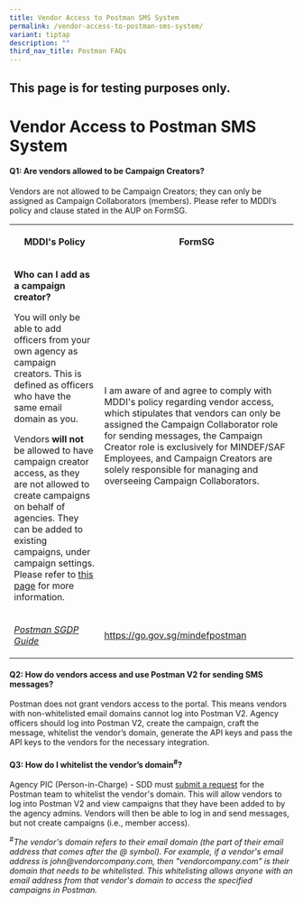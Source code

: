 ```yaml
---
title: Vendor Access to Postman SMS System
permalink: /vendor-access-to-postman-sms-system/
variant: tiptap
description: ""
third_nav_title: Postman FAQs
---
```

<h2>This page is for testing purposes only.</h2>
<h1><strong>Vendor Access to Postman SMS System</strong></h1>
<h4>Q1: Are vendors allowed to be Campaign Creators?</h4>
<p>Vendors are not allowed to be Campaign Creators; they can only be assigned
as Campaign Collaborators (members). Please refer to MDDI’s policy and
clause stated in the AUP on FormSG.</p>
<table style="minWidth: 50px">
<colgroup>
<col>
<col>
</colgroup>
<tbody>
<tr>
<th rowspan="1" colspan="1">
<p>MDDI's Policy</p>
</th>
<th rowspan="1" colspan="1">
<p>FormSG</p>
</th>
</tr>
<tr>
<td rowspan="1" colspan="1">
<p><strong>Who can I add as a campaign creator?</strong>
</p>
<p>You will only be able to add officers from your own agency as campaign
creators. This is defined as officers who have the same email domain as
you.</p>
<p></p>
<p>Vendors <strong>will not</strong> be allowed to have campaign creator access,
as they are not allowed to create campaigns on behalf of agencies. They
can be added to existing campaigns, under campaign settings. Please refer
to <a href="https://postman-v2.guides.gov.sg/postman-v2-admin-portal-for-api-users-mop/campaign-settings#settings-members" rel="noopener" target="_blank"><u>this page</u></a> for
more information.</p>
<p></p>
</td>
<td rowspan="1" colspan="1">
<p>I am aware of and agree to comply with MDDI's policy regarding vendor
access, which stipulates that vendors can only be assigned the Campaign
Collaborator role for sending messages, the Campaign Creator role is exclusively
for MINDEF/SAF Employees, and Campaign Creators are solely responsible
for managing and overseeing Campaign Collaborators.</p>
</td>
</tr>
<tr>
<td rowspan="1" colspan="1">
<p><em><a href="https://docs.developer.tech.gov.sg/docs/postman-sgdp-guide/campaign-create-access" rel="noopener nofollow" target="_blank">Postman SGDP Guide</a></em>
</p>
</td>
<td rowspan="1" colspan="1">
<p><a href="https://go.gov.sg/mindefpostman" rel="noopener noreferrer nofollow" target="_blank">https://go.gov.sg/mindefpostman</a>
</p>
</td>
</tr>
</tbody>
</table>
<h4>Q2: How do vendors access and use Postman V2 for sending SMS messages?</h4>
<p>Postman does not grant vendors access to the portal. This means vendors
with non-whitelisted email domains cannot log into Postman V2. Agency officers
should log into Postman V2, create the campaign, craft the message, whitelist
the vendor’s domain, generate the API keys and pass the API keys to the
vendors for the necessary integration.</p>
<h4>Q3: How do I whitelist the vendor’s domain<sup>#</sup>?</h4>
<p>Agency PIC (Person-in-Charge) - SDD must <u>submit a request</u> for the
Postman team to whitelist the vendor's domain. This will allow vendors
to log into Postman V2 and view campaigns that they have been added to
by the agency admins. Vendors will then be able to log in and send messages,
but not create campaigns (i.e., member access).</p>
<p><sup>#</sup><em>The vendor's domain refers to their email domain (the part of their email address that comes after the @ symbol). For example, if a vendor's email address is john@vendorcompany.com, then "vendorcompany.com" is their domain that needs to be whitelisted. This whitelisting allows anyone with an email address from that vendor's domain to access the specified campaigns in Postman.</em>
</p>
<p></p>
<p></p>